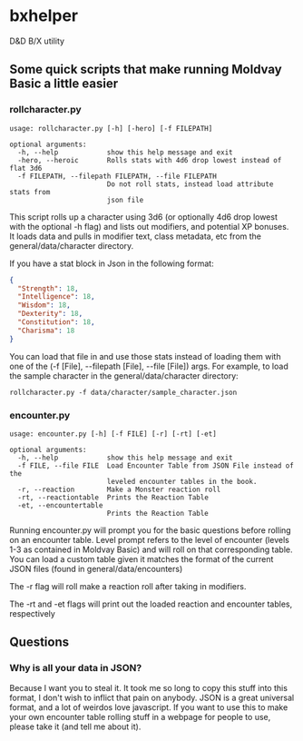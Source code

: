 # bxhelper
D&amp;D B/X utility

## Some quick scripts that make running Moldvay Basic a little easier

### rollcharacter.py
```
usage: rollcharacter.py [-h] [-hero] [-f FILEPATH]

optional arguments:
  -h, --help            show this help message and exit
  -hero, --heroic       Rolls stats with 4d6 drop lowest instead of flat 3d6
  -f FILEPATH, --filepath FILEPATH, --file FILEPATH
                        Do not roll stats, instead load attribute stats from
                        json file
```

This script rolls up a character using 3d6 (or optionally 4d6 drop lowest with the optional -h flag) and lists out modifiers, and potential XP bonuses.
It loads data and pulls in modifier text, class metadata, etc from the general/data/character directory.

If you have a stat block in Json in the following format:
```json
{
  "Strength": 18,
  "Intelligence": 18,
  "Wisdom": 18,
  "Dexterity": 18,
  "Constitution": 18,
  "Charisma": 18
}
```
You can load that file in and use those stats instead of loading them with one of the (-f [File], --filepath [File], --file [File]) args.
For example, to load the sample character in the general/data/character directory:

`rollcharacter.py -f data/character/sample_character.json`

### encounter.py
```
usage: encounter.py [-h] [-f FILE] [-r] [-rt] [-et]

optional arguments:
  -h, --help            show this help message and exit
  -f FILE, --file FILE  Load Encounter Table from JSON File instead of the
                        leveled encounter tables in the book.
  -r, --reaction        Make a Monster reaction roll
  -rt, --reactiontable  Prints the Reaction Table
  -et, --encountertable
                        Prints the Reaction Table
```

Running encounter.py will prompt you for the basic questions before rolling on an encounter table.
Level prompt refers to the level of encounter (levels 1-3 as contained in Moldvay Basic) and will roll on that corresponding table.
You can load a custom table given it matches the format of the current JSON files (found in general/data/encounters)

The -r flag will roll make a reaction roll after taking in modifiers.

The -rt and -et flags will print out the loaded reaction and encounter tables, respectively 

## Questions
### Why is all your data in JSON?
Because I want you to steal it. It took me so long to copy this stuff into this format, I don't wish to inflict that pain on anybody. JSON is a great universal format, and a lot of weirdos love javascript. If you want to use this to make your own encounter table rolling stuff in a webpage for people to use, please take it (and tell me about it).
